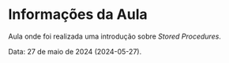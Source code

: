 # Informações da Aula

Aula onde foi realizada uma introdução sobre _Stored Procedures_.

Data: 27 de maio de 2024 (2024-05-27).
